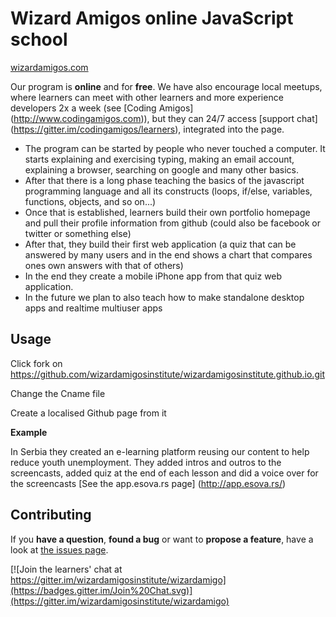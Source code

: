 # Wizard Amigos online JavaScript school
[wizardamigos.com](http://wizardamigos.com/)

Our program is **online** and for **free**. We have also encourage local meetups, where learners can meet with other learners and more experience developers 2x a week (see [Coding Amigos] (http://www.codingamigos.com)), but they can 24/7 access [support chat] (https://gitter.im/codingamigos/learners), integrated into the page.

* The program can be started by people who never touched a computer. It starts explaining and exercising typing, making an email account, explaining a browser, searching on google and many other basics.
* After that there is a long phase teaching the basics of the javascript programming language and all its constructs (loops, if/else, variables, functions, objects, and so on...)
* Once that is established, learners build their own portfolio homepage and pull their profile information from github (could also be facebook or twitter or something else)
* After that, they build their first web application (a quiz that can be answered by many users and in the end shows a chart that compares ones own answers with that of others)
* In the end they create a mobile iPhone app from that quiz web application.
* In the future we plan to also teach how to make standalone desktop apps and realtime multiuser apps


## Usage

Click fork on https://github.com/wizardamigosinstitute/wizardamigosinstitute.github.io.git

Change the Cname file 

Create a localised Github page from it 

**Example**

In Serbia they created an e-learning platform reusing our content to help reduce youth unemployment. They added intros and outros to the screencasts, added quiz at the end of each lesson and did a voice over for the screencasts [See the app.esova.rs page] (http://app.esova.rs/)


## Contributing

If you **have a question**, **found a bug** or want to **propose a feature**, have a look at [the issues page](https://github.com/wizardamigosinstitute/wizardamigosinstitute.github.io/issues).

[![Join the learners' chat at https://gitter.im/wizardamigosinstitute/wizardamigo](https://badges.gitter.im/Join%20Chat.svg)](https://gitter.im/wizardamigosinstitute/wizardamigo)
